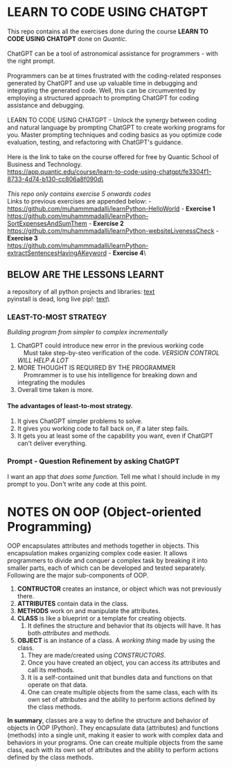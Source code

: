 # LEARN TO CODE USING CHATGPT
This repo contains all the exercises done during the course **LEARN TO CODE USING CHATGPT** done on *Quantic*.\
\
ChatGPT can be a tool of astronomical assistance for programmers - with the right prompt.\
\
Programmers can be at times frustrated with the coding-related responses generated by ChatGPT and use up valuable time in debugging and integrating the generated code. Well, this can be circumvented by employing a structured approach to prompting ChatGPT for coding assistance and debugging.\
\
LEARN TO CODE USING CHATGPT - Unlock the synergy between coding and natural language by prompting ChatGPT to create working programs for you. Master prompting techniques and coding basics as you optimize code evaluation, testing, and refactoring with ChatGPT's guidance.\
\
Here is the link to take on the course offered for free by Quantic School of Business and Technology.\
https://app.quantic.edu/course/learn-to-code-using-chatgpt/fe3304f1-8733-4d74-b130-cc806a8f090d\
\
\
*This repo only contains exercise 5 onwards codes*\
Links to previous exercises are appended below: -\
https://github.com/muhammmadalli/learnPython-HelloWorld - **Exercise 1**\
https://github.com/muhammmadalli/learnPython-SortExpensesAndSumThem - **Exercise 2**\
https://github.com/muhammmadalli/learnPython-websiteLivenessCheck - **Exercise 3**\
https://github.com/muhammmadalli/learnPython-extractSentencesHavingAKeyword - **Exercise 4**\


## **BELOW ARE THE LESSONS LEARNT**
a repository of all python projects and libraries: [text](https://pypi.org/)\
pyinstall is dead, long live pip!: [text](https://ianbicking.org/blog/2008/10/pyinstall-is-dead-long-live-pip.html)\

### LEAST-TO-MOST STRATEGY
*Building program from simpler to complex incrementally*
1. ChatGPT could introduce new error in the previous working code\
&emsp;Must take step-by-steo verification of the code. *VERSION CONTROL WILL HELP A LOT*
2. MORE THOUGHT IS REQUIRED BY THE PROGRAMMER  
&emsp;Promrammer is to use his intelligence for breaking down and integrating the modules
3. Overall time taken is more.

#### The advantages of least-to-most strategy. 
1. It gives ChatGPT simpler problems to solve. 
2. It gives you working code to fall back on, if a later step fails. 
3. It gets you at least some of the capability you want, even if ChatGPT can't deliver everything. 

### Prompt - Question Refinement by asking ChatGPT
I want an app that *does some function*. Tell me what I should include in my prompt to you. Don't write any code at this point.

# NOTES ON OOP (Object-oriented Programming)
OOP encapsulates attributes and methods together in objects. This encapsulation makes organizing complex code easier. It allows programmers to divide and conquer a complex task by breaking it into smaller parts, each of which can be developed and tested separately. Following are the major sub-components of OOP.  
1. **CONTRUCTOR** creates an instance, or object which was not previously there.
2. **ATTRIBUTES** contain data in the class.
3. **METHODS** work on and manipulate the attributes.
4. **CLASS** is like a blueprint or a template for creating objects. 
    1. It defines the structure and behavior that its objects will have. It has both *attributes* and *methods*.
5. **OBJECT** is an instance of a class. A *working thing* made by using the class.
    1. They are made/created using *CONSTRUCTORS*.
    2. Once you have created an object, you can access its attributes and call its methods.
    3. It is a self-contained unit that bundles data and functions on that operate on that data.
    4. One can create multiple objects from the same class, each with its own set of attributes and the ability to perform actions defined by the class methods. 

**In summary**, classes are a way to define the structure and behavior of objects in OOP (Python). They encapsulate data (attributes) and functions (methods) into a single unit, making it easier to work with complex data and behaviors in your programs. One can create multiple objects from the same class, each with its own set of attributes and the ability to perform actions defined by the class methods.
